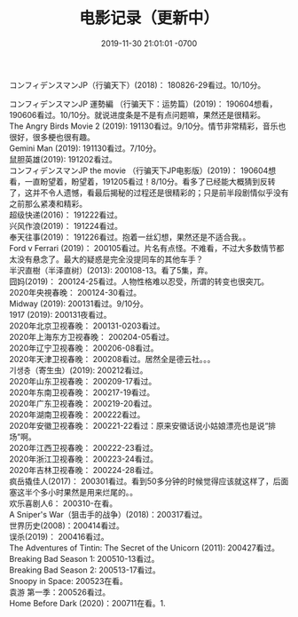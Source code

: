 ﻿---
layout: post
title:  "电影记录（更新中）"
date:   2019-11-30 21:01:01 -0700
categories: reviews
---
コンフィデンスマンJP（行骗天下）(2018)： 180826-29看过。10/10分。  
  
コンフィデンスマンJP 運勢編  （行骗天下：运势篇）(2019)： 190604想看，190606看过。10/10分。就说进度条是不是有点问题嘛，果然还是很精彩。   
The Angry Birds Movie 2 (2019): 191130看过。9/10分。情节非常精彩，音乐也很好，很多梗也很有趣。  
Gemini Man (2019): 191130看过。7/10分。  
鼠胆英雄(2019): 191202看过。   
コンフィデンスマンJP the movie （行骗天下JP电影版）(2019)： 190604想看，一直盼望着，盼望着，191205看过！8/10分。看多了已经能大概猜到反转了，这并不令人遗憾，看最后揭秘的过程还是很精彩的；只是前半段剧情似乎没有之前那么紧凑和精彩。  
超级快递(2016)： 191222看过。  
兴风作浪(2019)： 191224看过。  
奉天往事(2019)： 191226看过。抱着一丝幻想，果然还是不适合我。。  
Ford v Ferrari (2019)： 200105看过。片名有点怪。不难看，不过大多数情节都太没有悬念了。最大的疑惑是完全没提同车的其他车手？  
半沢直樹（半泽直树）(2013): 200108-13。看了5集，弃。  
囧妈(2019)： 200124-25看过。人物性格难以忍受，所谓的转变也很突兀。  
2020年央視春晚： 200124-30看过。  
Midway (2019): 200131看过。9/10分。  
1917 (2019): 200131夜看过。  
2020年北京卫视春晚： 200131-0203看过。  
2020年上海东方卫视春晚： 200204-05看过。  
2020年辽宁卫视春晚： 200206-08看过。  
2020年天津卫视春晚： 200208看过。居然全是德云社。。。  
기생충（寄生虫）(2019): 200212看过。  
2020年山东卫视春晚： 200209-17看过。  
2020年东南卫视春晚： 200217-19看过。  
2020年广东卫视春晚： 200219-20看过。  
2020年湖南卫视春晚： 200222看过。  
2020年安徽卫视春晚： 200221-22看过：原来安徽话说小姑娘漂亮也是说“排场”啊。  
2020年江西卫视春晚： 200222-23看过。  
2020年浙江卫视春晚： 200223-24看过。  
2020年吉林卫视春晚： 200224-28看过。  
疯岳撬佳人(2017)： 200301看过。看到50多分钟的时候觉得应该就这样了，后面塞这半个多小时果然是用来烂尾的。。  
欢乐喜剧人6： 200310-在看。  
A Sniper's War（狙击手的战争）(2018)：200317看过。  
世界历史(2008)：200414看过。  
误杀(2019)： 200416看过。  
The Adventures of Tintin: The Secret of the Unicorn (2011): 200427看过。  
Breaking Bad Season 1: 200510-13看过。  
Breaking Bad Season 2: 200513-17看过。  
Snoopy in Space: 200523在看。  
袁游 第一季：200526看过。  
Home Before Dark (2020)：200711在看。1.  
